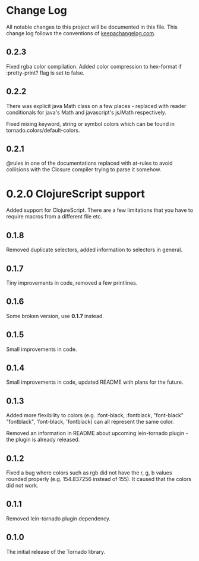 # Change Log
All notable changes to this project will be documented in this file. This change log follows the conventions of [keepachangelog.com](http://keepachangelog.com/).

## 0.2.3
Fixed rgba color compilation. Added color compression to hex-format if :pretty-print? flag is set to false.

## 0.2.2
There was explicit java Math class on a few places - replaced with reader conditionals for java's Math and javascript's js/Math respectively.

Fixed mixing keyword, string or symbol colors which can be found in tornado.colors/default-colors.

## 0.2.1
@rules in one of the documentations replaced with at-rules to avoid collisions with the Closure compiler trying to parse it somehow.

# 0.2.0 ClojureScript support
Added support for ClojureScript. There are a few limitations that you have to require macros from a different file etc.

## 0.1.8
Removed duplicate selectors, added information to selectors in general.

## 0.1.7
Tiny improvements in code, removed a few printlines.

## 0.1.6
Some broken version, use **0.1.7** instead.

## 0.1.5
Small improvements in code.

## 0.1.4
Small improvements in code, updated README with plans for the future.

## 0.1.3
Added more flexibility to colors (e.g. :font-black, :fontblack, "font-black" "fontblack", 'font-black, 'fontblack) can all represent the same color.

Removed an information in README about upcoming lein-tornado plugin - the plugin is already released.

## 0.1.2
Fixed a bug where colors such as rgb did not have the r, g, b values rounded properly (e.g. 154.837256 instead of 155).
It caused that the colors did not work.

## 0.1.1
Removed lein-tornado plugin dependency.

## 0.1.0
The initial release of the Tornado library.
